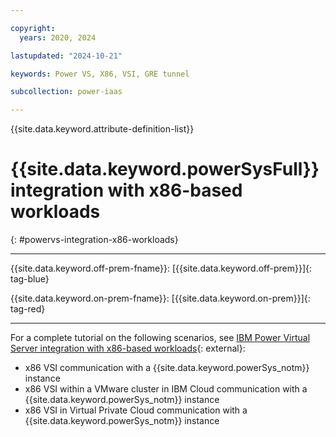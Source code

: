 ```yaml
---

copyright:
  years: 2020, 2024

lastupdated: "2024-10-21"

keywords: Power VS, X86, VSI, GRE tunnel

subcollection: power-iaas

---
```


{{site.data.keyword.attribute-definition-list}}

# {{site.data.keyword.powerSysFull}} integration with x86-based workloads
{: #powervs-integration-x86-workloads}

---



{{site.data.keyword.off-prem-fname}}: [{{site.data.keyword.off-prem}}]{: tag-blue}


{{site.data.keyword.on-prem-fname}}: [{{site.data.keyword.on-prem}}]{: tag-red}


---

For a complete tutorial on the following scenarios, see [IBM Power Virtual Server integration with x86-based workloads](https://cloud.ibm.com/media/docs/downloads/power-iaas-tutorials/PowerVS_and_x86_Integration_Tutorial_v1.pdf){: external}:
- x86 VSI communication with a {{site.data.keyword.powerSys_notm}} instance
- x86 VSI within a VMware cluster in IBM Cloud communication with a {{site.data.keyword.powerSys_notm}} instance
- x86 VSI in Virtual Private Cloud communication with a {{site.data.keyword.powerSys_notm}} instance
